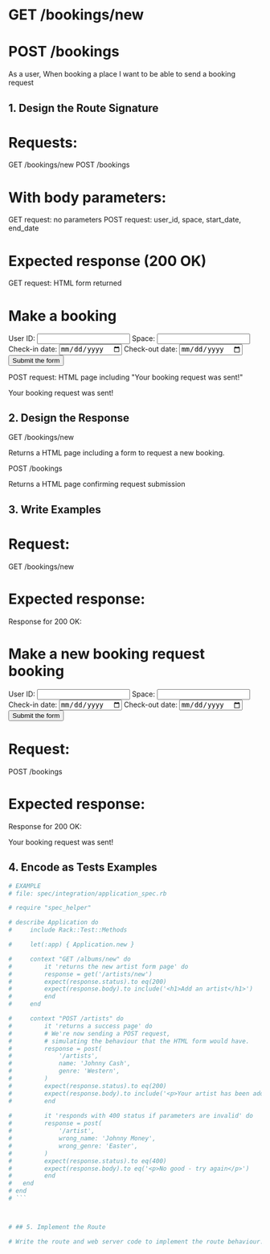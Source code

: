 # GET /bookings/new
# POST /bookings

As a user, When booking a place I want to be able to send a booking request



## 1. Design the Route Signature

# Requests:
GET /bookings/new
POST /bookings

# With body parameters:
GET request: no parameters
POST request: user_id, space, start_date, end_date

# Expected response (200 OK)
GET request:
HTML form returned
<!-- file: views/new_booking.erb -->

<h1>Make a booking</h1>

<form action="/bookings" method="POST">

  User ID: <input type="text" name="user_id">
  Space: <input type="text" name="space">
  Check-in date: <input type="date" name="start_date">
  Check-out date: <input type="date" name="end_date">
  <input type="submit" value="Submit the form">

</form>

POST request:
HTML page including "Your booking request was sent!"
<!-- file: views/booking_request_sent.erb -->

<html>
  <head></head>
  <body>
    <p>Your booking request was sent!</p>
  </body>
</html>



## 2. Design the Response

GET
/bookings/new

Returns a HTML page including a form to request a new booking.

POST
/bookings

Returns a HTML page confirming request submission



## 3. Write Examples

# Request:

GET /bookings/new

# Expected response:

Response for 200 OK:
<!-- file: views/new_booking.erb -->

<h1>Make a new booking request booking</h1>

<form action="/bookings" method="POST">

  User ID: <input type="text" name="user_id">
  Space: <input type="text" name="space">
  Check-in date: <input type="date" name="start_date">
  Check-out date: <input type="date" name="end_date">
  <input type="submit" value="Submit the form">

</form>

# Request:

POST /bookings

# Expected response:

Response for 200 OK:
<!-- file: views/booking_request_sent.erb -->

<html>
  <head></head>
  <body>
    <p>Your booking request was sent!</p>
  </body>
</html>



## 4. Encode as Tests Examples

```ruby
# EXAMPLE
# file: spec/integration/application_spec.rb

# require "spec_helper"

# describe Application do
#     include Rack::Test::Methods

#     let(:app) { Application.new }

#     context "GET /albums/new" do
#         it 'returns the new artist form page' do
#         response = get('/artists/new')
#         expect(response.status).to eq(200)
#         expect(response.body).to include('<h1>Add an artist</h1>')
#         end
#     end

#     context "POST /artists" do
#         it 'returns a success page' do
#         # We're now sending a POST request,
#         # simulating the behaviour that the HTML form would have.
#         response = post(
#             '/artists',
#             name: 'Johnny Cash',
#             genre: 'Western',
#         )
#         expect(response.status).to eq(200)
#         expect(response.body).to include('<p>Your artist has been added!</p>')
#         end
  
#         it 'responds with 400 status if parameters are invalid' do
#         response = post(
#             '/artist',
#             wrong_name: 'Johnny Money',
#             wrong_genre: 'Easter',
#         )
#         expect(response.status).to eq(400)
#         expect(response.body).to eq('<p>No good - try again</p>')
#         end
#   end
# end
# ```



# ## 5. Implement the Route

# Write the route and web server code to implement the route behaviour.
